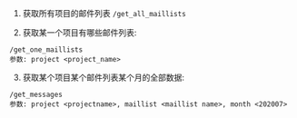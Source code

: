 1. 获取所有项目的邮件列表
`/get_all_maillists`

2. 获取某一个项目有哪些邮件列表:
```
/get_one_maillists
参数: project <project_name>
```

3. 获取某个项目某个邮件列表某个月的全部数据:
```
/get_messages
参数: project <projectname>, maillist <maillist name>, month <202007>
```
